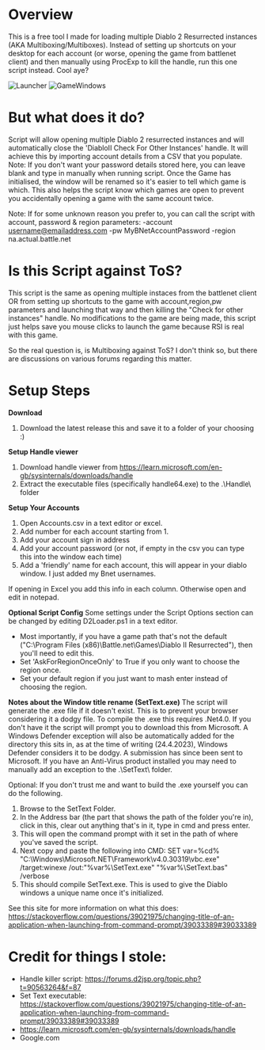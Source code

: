 # Overview  #
This is a free tool I made for loading multiple Diablo 2 Resurrected instances (AKA Multiboxing/Multiboxes). 
Instead of setting up shortcuts on your desktop for each account (or worse, opening the game from battlenet client) and then manually using ProcExp to kill the handle, run this one script instead.
Cool aye?

![Launcher](https://user-images.githubusercontent.com/63577525/233829526-2b28f2b9-761b-4d95-af0f-6561bda8ddf3.png)
![GameWindows](https://user-images.githubusercontent.com/63577525/233829532-f81afad2-4806-4d6a-bb9e-817c25758346.png)

# But what does it do? #
Script will allow opening multiple Diablo 2 resurrected instances and will automatically close the 'DiabloII Check For Other Instances' handle.
It will achieve this by importing account details from a CSV that you populate.
	Note: If you don't want your password details stored here, you can leave blank and type in manually when running script.
Once the Game has initialised, the window will be renamed so it's easier to tell which game is which.
This also helps the script know which games are open to prevent you accidentally opening a game with the same account twice.

Note: If for some unknown reason you prefer to, you can call the script with account, password & region parameters: -account username@emailaddress.com -pw MyBNetAccountPassword -region na.actual.battle.net

# Is this Script against ToS? #
This script is the same as opening multiple instaces from the battlenet client OR from setting up shortcuts to the game with account,region,pw parameters and launching that way and then killing the "Check for other instances" handle.
No modifications to the game are being made, this script just helps save you mouse clicks to launch the game because RSI is real with this game.

So the real question is, is Multiboxing against ToS?
I don't think so, but there are discussions on various forums regarding this matter.

# Setup Steps #
**Download**
1. Download the latest release this and save it to a folder of your choosing :)

**Setup Handle viewer**
1. Download handle viewer from https://learn.microsoft.com/en-gb/sysinternals/downloads/handle
2. Extract the executable files (specifically handle64.exe) to the .\Handle\ folder

**Setup Your Accounts**
1. Open Accounts.csv in a text editor or excel.
2. Add number for each account starting from 1.
3. Add your account sign in address
4. Add your account password (or not, if empty in the csv you can type this into the window each time)
5. Add a 'friendly' name for each account, this will appear in your diablo window. I just added my Bnet usernames.

If opening in Excel you add this info in each column. Otherwise open and edit in notepad.

**Optional Script Config**
Some settings under the Script Options section can be changed by editing D2Loader.ps1 in a text editor.
- Most importantly, if you have a game path that's not the default ("C:\Program Files (x86)\Battle.net\Games\Diablo II Resurrected"), then you'll need to edit this.
- Set 'AskForRegionOnceOnly' to True if you only want to choose the region once.
- Set your default region if you just want to mash enter instead of choosing the region.

**Notes about the Window title rename (SetText.exe)**
The script will generate the .exe file if it doesn't exist. This is to prevent your browser considering it a dodgy file.
To compile the .exe this requires .Net4.0. If you don't have it the script will prompt you to download this from Microsoft.
A Windows Defender exception will also be automatically added for the directory this sits in, as at the time of writing (24.4.2023), Windows Defender considers it to be dodgy. A submission has since been sent to Microsoft.
If you have an Anti-Virus product installed you may need to manually add an exception to the .\SetText\ folder.

Optional: If you don't trust me and want to build the .exe yourself you can do the following.
1. Browse to the SetText Folder.
2. In the Address bar (the part that shows the path of the folder you're in), click in this, clear out anything that's in it, type in cmd and press enter.
3. This will open the command prompt with it set in the path of where you've saved the script.
4. Next copy and paste the following into CMD:
	SET var=%cd%
	"C:\Windows\Microsoft.NET\Framework\v4.0.30319\vbc.exe" /target:winexe /out:"%var%\SetText.exe" "%var%\SetText.bas" /verbose
5. This should compile SetText.exe. This is used to give the Diablo windows a unique name once it's initialized.

See this site for more information on what this does: https://stackoverflow.com/questions/39021975/changing-title-of-an-application-when-launching-from-command-prompt/39033389#39033389

# Credit for things I stole: #
- Handle killer script: https://forums.d2jsp.org/topic.php?t=90563264&f=87
- Set Text executable: https://stackoverflow.com/questions/39021975/changing-title-of-an-application-when-launching-from-command-prompt/39033389#39033389
- https://learn.microsoft.com/en-gb/sysinternals/downloads/handle
- Google.com
